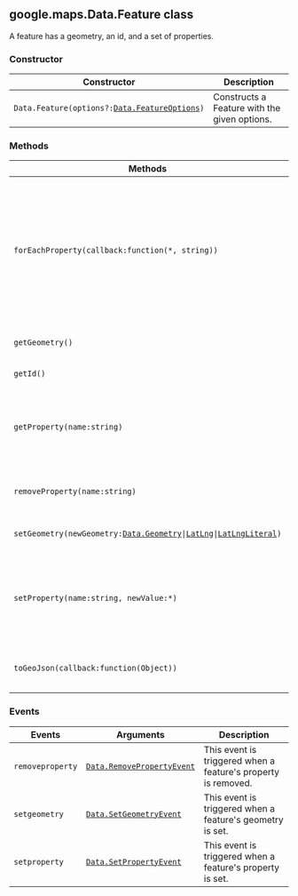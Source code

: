<h2 id="Data.Feature">
google.maps.Data.Feature
class
</h2><p>A feature has a geometry, an id, and a set of properties.</p><h3>Constructor</h3><table summary="class Data.Feature - Constructor" width="100%">
<thead>
<tr><th>Constructor</th>
<th>Description</th>
</tr></thead>
<tbody>
<tr>
<td><code>Data.Feature(options?:<a href="https://github.com/amenadiel/google-maps-documentation/blob/master/docs/google.maps.Data.FeatureOptions.md">Data.FeatureOptions</a>)</code></td>
<td>Constructs a Feature with the given options.</td>
</tr>
</tbody>
</table><h3>Methods</h3><table summary="class Data.Feature - Methods" width="100%">
<thead>
<tr><th>Methods</th>
<th>Return Value</th>
<th>Description</th>
</tr></thead>
<tbody>
<tr>
<td><code>forEachProperty(callback:function(*, string))</code></td>
<td><code>None</code></td>
<td>Repeatedly invokes the given function, passing a property value and name on each invocation. The order of iteration through the properties is undefined.</td>
</tr>
<tr>
<td><code>getGeometry()</code></td>
<td><code><a href="https://github.com/amenadiel/google-maps-documentation/blob/master/docs/google.maps.Data.Geometry.md">Data.Geometry</a></code></td>
<td>Returns the feature's geometry.</td>
</tr>
<tr>
<td><code>getId()</code></td>
<td><code>number|string|undefined</code></td>
<td>Returns the feature ID.</td>
</tr>
<tr>
<td><code>getProperty(name:string)</code></td>
<td><code>*</code></td>
<td>Returns the value of the requested property, or undefined if the property does not exist.</td>
</tr>
<tr>
<td><code>removeProperty(name:string)</code></td>
<td><code>None</code></td>
<td>Removes the property with the given name.</td>
</tr>
<tr>
<td><code>setGeometry(newGeometry:<a href="https://github.com/amenadiel/google-maps-documentation/blob/master/docs/google.maps.Data.Geometry.md">Data.Geometry</a>|<a href="https://github.com/amenadiel/google-maps-documentation/blob/master/docs/google.maps.LatLng.md">LatLng</a>|<a href="https://github.com/amenadiel/google-maps-documentation/blob/master/docs/google.maps.LatLngLiteral.md">LatLngLiteral</a>)</code></td>
<td><code>None</code></td>
<td>Sets the feature's geometry.</td>
</tr>
<tr>
<td><code>setProperty(name:string, newValue:*)</code></td>
<td><code>None</code></td>
<td>Sets the value of the specified property. If <code>newValue</code> is <code>undefined</code> this is equivalent to calling <code>removeProperty</code>.</td>
</tr>
<tr>
<td><code>toGeoJson(callback:function(Object))</code></td>
<td><code>None</code></td>
<td>Exports the feature to a GeoJSON object.</td>
</tr>
</tbody>
</table><h3>Events</h3><table summary="class Data.Feature - Events" width="100%">
<thead>
<tr><th>Events</th>
<th>Arguments</th>
<th>Description</th>
</tr></thead>
<tbody>
<tr>
<td><code>removeproperty</code></td>
<td><code><a href="https://github.com/amenadiel/google-maps-documentation/blob/master/docs/google.maps.Data.RemovePropertyEvent.md">Data.RemovePropertyEvent</a></code></td>
<td>This event is triggered when a feature's property is removed.</td>
</tr>
<tr>
<td><code>setgeometry</code></td>
<td><code><a href="https://github.com/amenadiel/google-maps-documentation/blob/master/docs/google.maps.Data.SetGeometryEvent.md">Data.SetGeometryEvent</a></code></td>
<td>This event is triggered when a feature's geometry is set.</td>
</tr>
<tr>
<td><code>setproperty</code></td>
<td><code><a href="https://github.com/amenadiel/google-maps-documentation/blob/master/docs/google.maps.Data.SetPropertyEvent.md">Data.SetPropertyEvent</a></code></td>
<td>This event is triggered when a feature's property is set.</td>
</tr>
</tbody>
</table>